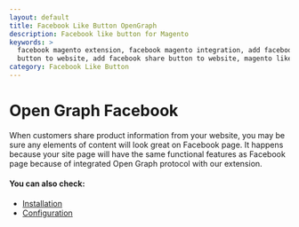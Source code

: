 ```yaml
---
layout: default
title: Facebook Like Button OpenGraph
description: Facebook like button for Magento
keywords: >
  facebook magento extension, facebook magento integration, add facebook like 
  button to website, add facebook share button to website, magento like button facebook
category: Facebook Like Button
---
```


# Open Graph Facebook

When customers share product information from your website, you may be sure any elements of content will look great on Facebook page. It happens because your site page will have the same functional features as Facebook page because of integrated Open Graph protocol with our extension.

#### You can also check:

*   [Installation](../installation/)
*   [Configuration](../configuration/)
